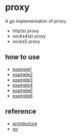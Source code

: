 # proxy

A go implementation of proxy:

- http(s) proxy
- socks4(a) proxy
- socks5 proxy

## how to use

- [example1](https://github.com/gaoxinge/proxy/tree/master/example/example1)
- [example2](https://github.com/gaoxinge/proxy/tree/master/example/example2)
- [example3](https://github.com/gaoxinge/proxy/tree/master/example/example3)
- [example4](https://github.com/gaoxinge/proxy/tree/master/example/example4)
- [example5](https://github.com/gaoxinge/proxy/tree/master/example/example5)
- [example6](https://github.com/gaoxinge/proxy/tree/master/example/example6)

## reference

- [architecture](https://github.com/gaoxinge/proxy/issues/1)
- [go](https://github.com/gaoxinge/proxy/issues/2)